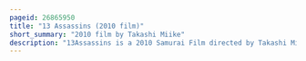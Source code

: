 ```yaml
---
pageid: 26865950
title: "13 Assassins (2010 film)"
short_summary: "2010 film by Takashi Miike"
description: "13Assassins is a 2010 Samurai Film directed by Takashi Miike and starring Gor Inagaki Hiroki Matsukata Takayuki Yamada Kji Yakusho. A Remake of Eiichi Kudo's 1963 japanese Period Drama Film 13 Assassins, it is set in 1844 toward the End of the Edo Period in which a Group of thirteen assassins—comprising Twelve Samurai and a hunter—secretly Plot to assassinate Lord Matsudaira Naritsugu, the murderous Leader of the Akashi Clan, to thwart his Appointment to the powerful Shogunate Council."
---
```

